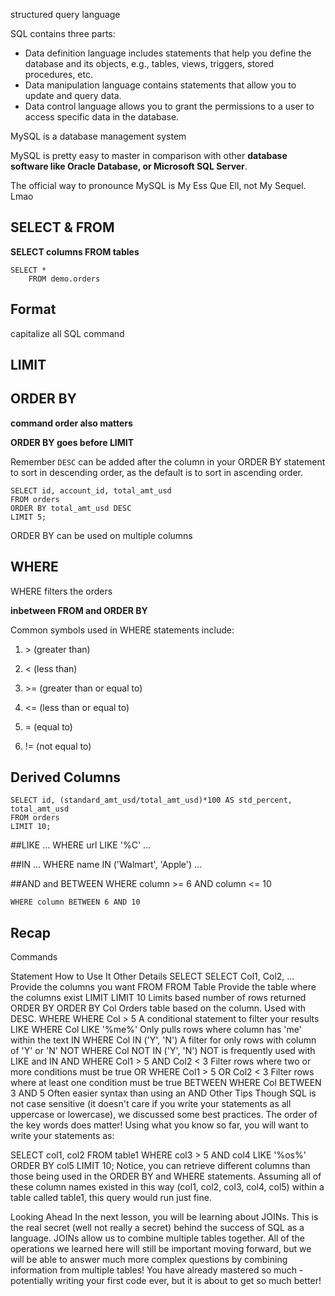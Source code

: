 structured query language

SQL contains three parts:

- Data definition language includes statements that help you define the database and its objects, e.g., tables, views, triggers, stored procedures, etc.
- Data manipulation language contains statements that allow you to update and query data.
- Data control language allows you to grant the permissions to a user to access specific data in the database.

MySQL is a database management system

MySQL is pretty easy to master in comparison with other **database software like Oracle Database, or Microsoft SQL Server**.

The official way to pronounce MySQL is My Ess Que Ell, not My Sequel. Lmao



## SELECT & FROM	
**SELECT columns FROM tables**

	SELECT *
		FROM demo.orders

## Format
capitalize all SQL command

## LIMIT

## ORDER BY
**command order also matters**

**ORDER BY goes before LIMIT**

Remember ```DESC``` can be added after the column in your ORDER BY statement to sort in descending order, as the default is to sort in ascending order.

	SELECT id, account_id, total_amt_usd
	FROM orders
	ORDER BY total_amt_usd DESC 
	LIMIT 5;	
	
ORDER BY can be used on multiple columns

## WHERE
WHERE filters the orders

**inbetween FROM and ORDER BY**

Common symbols used in WHERE statements include:

1. \> (greater than)

2. < (less than)

3. \>= (greater than or equal to)

4. <= (less than or equal to)

5. = (equal to)

6. != (not equal to)

## Derived Columns

	SELECT id, (standard_amt_usd/total_amt_usd)*100 AS std_percent, total_amt_usd
	FROM orders
	LIMIT 10;
	
	
##LIKE
	...
	WHERE url LIKE '%C'
	...
	
##IN
	...
	WHERE name IN ('Walmart', 'Apple')
	...
	
##AND and BETWEEN
	WHERE column >= 6 AND column <= 10
	
	WHERE column BETWEEN 6 AND 10
	
	
## Recap
Commands


Statement	How to Use It	Other Details
SELECT	SELECT Col1, Col2, ...	Provide the columns you want
FROM	FROM Table	Provide the table where the columns exist
LIMIT	LIMIT 10	Limits based number of rows returned
ORDER BY	ORDER BY Col	Orders table based on the column. Used with DESC.
WHERE	WHERE Col > 5	A conditional statement to filter your results
LIKE	WHERE Col LIKE '%me%'	Only pulls rows where column has 'me' within the text
IN	WHERE Col IN ('Y', 'N')	A filter for only rows with column of 'Y' or 'N'
NOT	WHERE Col NOT IN ('Y', 'N')	NOT is frequently used with LIKE and IN
AND	WHERE Col1 > 5 AND Col2 < 3	Filter rows where two or more conditions must be true
OR	WHERE Col1 > 5 OR Col2 < 3	Filter rows where at least one condition must be true
BETWEEN	WHERE Col BETWEEN 3 AND 5	Often easier syntax than using an AND
Other Tips
Though SQL is not case sensitive (it doesn't care if you write your statements as all uppercase or lowercase), we discussed some best practices. The order of the key words does matter! Using what you know so far, you will want to write your statements as:

SELECT col1, col2
FROM table1
WHERE col3  > 5 AND col4 LIKE '%os%'
ORDER BY col5
LIMIT 10;
Notice, you can retrieve different columns than those being used in the ORDER BY and WHERE statements. Assuming all of these column names existed in this way (col1, col2, col3, col4, col5) within a table called table1, this query would run just fine.

Looking Ahead
In the next lesson, you will be learning about JOINs. This is the real secret (well not really a secret) behind the success of SQL as a language. JOINs allow us to combine multiple tables together. All of the operations we learned here will still be important moving forward, but we will be able to answer much more complex questions by combining information from multiple tables! You have already mastered so much - potentially writing your first code ever, but it is about to get so much better!
